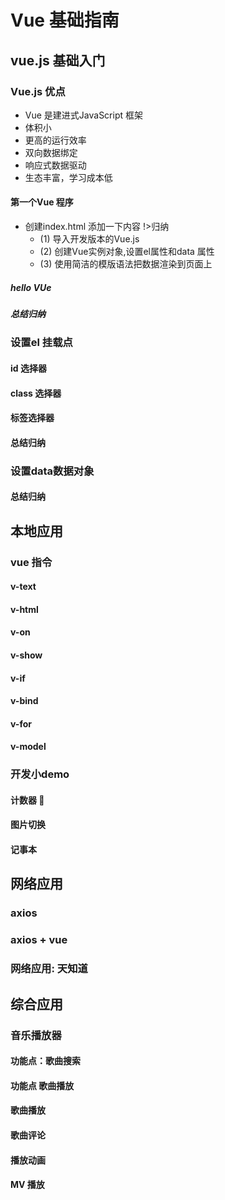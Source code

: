 # Vue 基础指南
## vue.js 基础入门

### Vue.js 优点
 - Vue 是建进式JavaScript 框架
 - 体积小
 - 更高的运行效率
 - 双向数据绑定
 - 响应式数据驱动
 - 生态丰富，学习成本低

#### 第一个Vue 程序
- 创建index.html 添加一下内容
!>归纳
    - (1) 导入开发版本的Vue.js
    - (2) 创建Vue实例对象,设置el属性和data 属性
    - (3) 使用简洁的模版语法把数据渲染到页面上

##### hello VUe
##### 总结归纳
### 设置el 挂载点
#### id 选择器
#### class 选择器
#### 标签选择器
#### 总结归纳
### 设置data数据对象
#### 总结归纳
## 本地应用
### vue 指令
#### v-text
#### v-html
#### v-on
#### v-show
#### v-if
#### v-bind
#### v-for
#### v-model
### 开发小demo
#### 计数器 🧮
#### 图片切换 
#### 记事本
## 网络应用
### axios 
### axios + vue
### 网络应用: 天知道

## 综合应用
### 音乐播放器
#### 功能点：歌曲搜索
#### 功能点 歌曲播放
####  歌曲播放
####  歌曲评论
#### 播放动画

#### MV 播放

